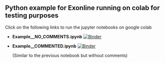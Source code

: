 ## Python example for **Exonline** running on colab for testing purposes

Click on the following links to run the jupyter notebooks on google colab 

* **Example__NO_COMMENTS.ipynb** [![Binder](https://colab.research.google.com/assets/colab-badge.svg)](https://colab.research.google.com/github/joaochenriques/OpenEDX/blob/master/Example_running_in_colab/Example__NO_COMMENTS.ipynb)

* **Example__COMMENTED.ipynb** [![Binder](https://colab.research.google.com/assets/colab-badge.svg)](https://colab.research.google.com/github/joaochenriques/OpenEDX/blob/master/Example_running_in_colab/Example__COMMENTED.ipynb)
    
    (Similar to the previous notebook but without comments)

